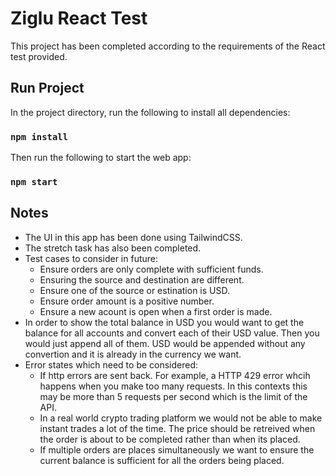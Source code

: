 # Ziglu React Test

This project has been completed according to the requirements of the React test provided.

## Run Project

In the project directory, run the following to install all dependencies:
### `npm install`

Then run the following to start the web app:
### `npm start`

## Notes

- The UI in this app has been done using TailwindCSS.
- The stretch task has also been completed.
- Test cases to consider in future:
  - Ensure orders are only complete with sufficient funds.
  - Ensuring the source and destination are different.
  - Ensure one of the source or estination is USD.
  - Ensure order amount is a positive number.
  - Ensure a new acount is open when a first order is made.
- In order to show the total balance in USD you would want to get the balance for all accounts and convert each of their USD value. Then you would just append all of them. USD would be appended without any convertion and it is already in the currency we want.
- Error states which need to be considered:
  - If http errors are sent back. For example, a HTTP 429 error whcih happens when you make too many requests. In this contexts this may be more than 5 requests per second which is the limit of the API.
  - In a real world crypto trading platform we would not be able to make instant trades a lot of the time. The price should be retreived when the order is about to be completed rather than when its placed.
  - If multiple orders are places simultaneously we want to ensure the current balance is sufficient for all the orders being placed.
